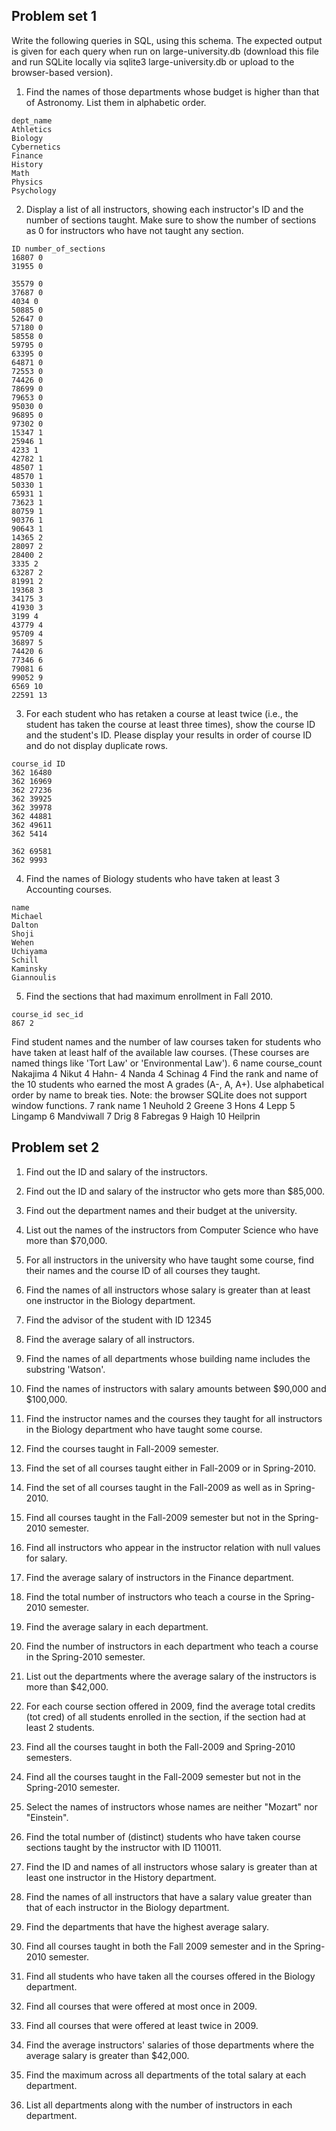 ## Problem set 1

Write the following queries in SQL, using this schema. The expected output is given for
each query when run on large-university.db (download this file and run SQLite locally via
sqlite3 large-university.db or upload to the browser-based version).

1. Find the names of those departments whose budget is higher than that of Astronomy. List them in alphabetic order. 
```
dept_name
Athletics
Biology
Cybernetics
Finance
History
Math
Physics
Psychology
```

2. Display a list of all instructors, showing each instructor&#39;s ID and the number of sections taught. Make sure to show the number of sections as 0 for instructors who have not taught any section. 
```
ID number_of_sections
16807 0
31955 0

35579 0
37687 0
4034 0
50885 0
52647 0
57180 0
58558 0
59795 0
63395 0
64871 0
72553 0
74426 0
78699 0
79653 0
95030 0
96895 0
97302 0
15347 1
25946 1
4233 1
42782 1
48507 1
48570 1
50330 1
65931 1
73623 1
80759 1
90376 1
90643 1
14365 2
28097 2
28400 2
3335 2
63287 2
81991 2
19368 3
34175 3
41930 3
3199 4
43779 4
95709 4
36897 5
74420 6
77346 6
79081 6
99052 9
6569 10
22591 13
```

3. For each student who has retaken a course at least twice (i.e., the student has taken the course at least three times), show the course ID and the student&#39;s ID. Please display your results in order of course ID and do not display duplicate rows. 
```
course_id ID
362 16480
362 16969
362 27236
362 39925
362 39978
362 44881
362 49611
362 5414

362 69581
362 9993
```

4. Find the names of Biology students who have taken at least 3 Accounting courses. 
```
name
Michael
Dalton
Shoji
Wehen
Uchiyama
Schill
Kaminsky
Giannoulis
```

5. Find the sections that had maximum enrollment in Fall 2010. 
```
course_id sec_id
867 2
```
Find student names and the number of law courses taken for students who have taken at least
half of the available law courses. (These courses are named things like &#39;Tort Law&#39; or
&#39;Environmental Law&#39;). 6
name course_count
Nakajima 4
Nikut 4
Hahn- 4
Nanda 4
Schinag 4
Find the rank and name of the 10 students who earned the most A grades (A-, A, A+). Use
alphabetical order by name to break ties. Note: the browser SQLite does not support window
functions. 7
rank name
1 Neuhold
2 Greene
3 Hons
4 Lepp
5 Lingamp
6 Mandviwall
7 Drig
8 Fabregas
9 Haigh
10 Heilprin

## Problem set 2
1. Find out the ID and salary of the instructors.
2. Find out the ID and salary of the instructor who gets more than $85,000.
3. Find out the department names and their budget at the university.
4. List out the names of the instructors from Computer Science who have more than $70,000.
5. For all instructors in the university who have taught some course, find their names and the course ID of
all courses they taught.
6. Find the names of all instructors whose salary is greater than at least one instructor in the Biology
department.

7. Find the advisor of the student with ID 12345
8. Find the average salary of all instructors.
9. Find the names of all departments whose building name includes the substring &#39;Watson&#39;.
10. Find the names of instructors with salary amounts between $90,000 and $100,000.
11. Find the instructor names and the courses they taught for all instructors in the Biology department who
have taught some course.
12. Find the courses taught in Fall-2009 semester.
13. Find the set of all courses taught either in Fall-2009 or in Spring-2010.
14. Find the set of all courses taught in the Fall-2009 as well as in Spring-2010.
15. Find all courses taught in the Fall-2009 semester but not in the Spring-2010 semester.
16. Find all instructors who appear in the instructor relation with null values for salary.
17. Find the average salary of instructors in the Finance department.
18. Find the total number of instructors who teach a course in the Spring-2010 semester.
19. Find the average salary in each department.
20. Find the number of instructors in each department who teach a course in the Spring-2010 semester.
21. List out the departments where the average salary of the instructors is more than $42,000.
22. For each course section offered in 2009, find the average total credits (tot cred) of all students enrolled
in the section, if the section had at least 2 students.
23. Find all the courses taught in both the Fall-2009 and Spring-2010 semesters.
24. Find all the courses taught in the Fall-2009 semester but not in the Spring-2010 semester.
25. Select the names of instructors whose names are neither &quot;Mozart&quot; nor &quot;Einstein&quot;.
26. Find the total number of (distinct) students who have taken course sections taught by the instructor
with ID 110011.
27. Find the ID and names of all instructors whose salary is greater than at least one instructor in the History
department.
28. Find the names of all instructors that have a salary value greater than that of each instructor in the
Biology department.
29. Find the departments that have the highest average salary.
30. Find all courses taught in both the Fall 2009 semester and in the Spring-2010 semester.
31. Find all students who have taken all the courses offered in the Biology department.
32. Find all courses that were offered at most once in 2009.
33. Find all courses that were offered at least twice in 2009.
34. Find the average instructors&#39; salaries of those departments where the average salary is greater than
$42,000.
35. Find the maximum across all departments of the total salary at each department.
36. List all departments along with the number of instructors in each department.